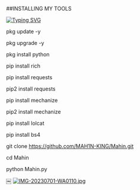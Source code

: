  ##INSTALLING MY TOOLS

 <a href="https://git.io/typing-svg"><img src="https://readme-typing-svg.demolab.com?font=Fira+Code&size=30&pause=1000&color=F778DA&width=435&lines=BD-NUMBER-CLONING+" alt="Typing SVG" /></a>

 pkg update -y

 pkg upgrade -y

 pkg install python

 pip install rich

 pip install requests

 pip2 install requests

 pip install mechanize

 pip2 install mechanize

 pip install lolcat

 pip install bs4

 git clone https://github.com/MAH1N-KING/Mahin.git

 cd Mahin

 python Mahin.py

￼
[![IMG-20230701-WA0110.jpg](https://i.postimg.cc/Jh3ndNs4/IMG-20230701-WA0110.jpg)](https://postimg.cc/GB2d4sPZ)
